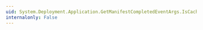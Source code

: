 ```yaml
---
uid: System.Deployment.Application.GetManifestCompletedEventArgs.IsCached
internalonly: False
---
```


